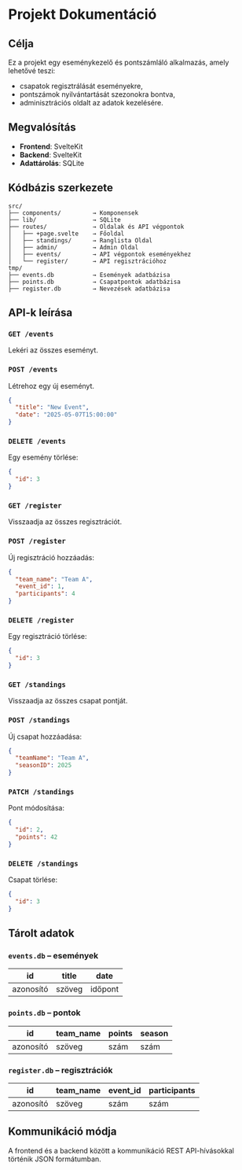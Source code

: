 # Projekt Dokumentáció

## Célja

Ez a projekt egy eseménykezelő és pontszámláló alkalmazás, amely lehetővé teszi:

- csapatok regisztrálását eseményekre,
- pontszámok nyilvántartását szezonokra bontva,
- adminisztrációs oldalt az adatok kezelésére.

## Megvalósítás

- **Frontend**: SvelteKit
- **Backend**: SvelteKit
- **Adattárolás**: SQLite

## Kódbázis szerkezete

```
src/
├── components/         → Komponensek
├── lib/                → SQLite
├── routes/             → Oldalak és API végpontok
│   ├── +page.svelte    → Főoldal
│   ├── standings/      → Ranglista Oldal
│   ├── admin/          → Admin Oldal
│   ├── events/         → API végpontok eseményekhez
│   └── register/       → API regisztrációhoz
tmp/
├── events.db           → Események adatbázisa
├── points.db           → Csapatpontok adatbázisa
├── register.db         → Nevezések adatbázisa
```

## API-k leírása

### `GET /events`

Lekéri az összes eseményt.

### `POST /events`

Létrehoz egy új eseményt.

```json
{
  "title": "New Event",
  "date": "2025-05-07T15:00:00"
}
```

### `DELETE /events`

Egy esemény törlése:

```json
{
  "id": 3
}
```


### `GET /register`

Visszaadja az összes regisztrációt.

### `POST /register`

Új regisztráció hozzáadás:

```json
{
  "team_name": "Team A",
  "event_id": 1,
  "participants": 4
}
```

### `DELETE /register`

Egy regisztráció törlése:

```json
{
  "id": 3
}
```

### `GET /standings`

Visszaadja az összes csapat pontját.

### `POST /standings`

Új csapat hozzáadása:

```json
{
  "teamName": "Team A",
  "seasonID": 2025
}
```

### `PATCH /standings`

Pont módosítása:

```json
{
  "id": 2,
  "points": 42
}
```

### `DELETE /standings`

Csapat törlése:

```json
{
  "id": 3
}
```

## Tárolt adatok

### `events.db` – események

| id          | title   | date     |
| ----------- | ------- | -------- |
| azonosító | szöveg | időpont |

### `points.db` – pontok

| id          | team_name | points | season |
| ----------- | --------- | ------ | ------ |
| azonosító | szöveg   | szám  | szám  |

### `register.db` – regisztrációk

| id          | team_name | event_id | participants |
| ----------- | --------- | -------- | ------------ |
| azonosító | szöveg   | szám    | szám        |

## Kommunikáció módja

A frontend és a backend között a kommunikáció REST API-hívásokkal történik JSON formátumban.
